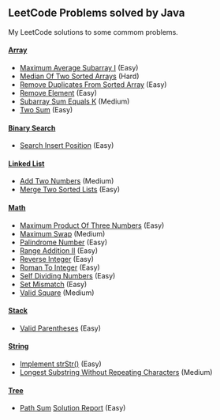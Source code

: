 ## LeetCode Problems solved by Java

My LeetCode solutions to some commom problems.

#### [Array](problems/src/array)

- [Maximum Average Subarray I](problems/src/array/MaximumAverageSubarrayI.java) (Easy)
- [Median Of Two Sorted Arrays](problems/src/array/MedianOfTwoSortedArrays.java) (Hard)
- [Remove Duplicates From Sorted Array](problems/src/array/RemoveDuplicatesFromSortedArray.java) (Easy)
- [Remove Element](problems/src/array/RemoveElement.java) (Easy)
- [Subarray Sum Equals K](problems/src/array/SubarraySumEqualsK.java) (Medium)
- [Two Sum](promblems/src/array/TwoSum.java) (Easy)

#### [Binary Search](problems/src/binary_search)

- [Search Insert Position](problems/src/binary_search/SearchInsertPosition.java) (Easy)

#### [Linked List](problems/src/linked_list)

- [Add Two Numbers](problems/src/linked_list/AddTwoNumbers.java) (Medium)
- [Merge Two Sorted Lists](problems/src/linked_list/MergeTwoSortedLists.java) (Easy)

#### [Math](problems/src/math)

- [Maximum Product Of Three Numbers](problems/src/math/MaximumProductOfThreeNumbers.java) (Easy)
- [Maximum Swap](problems/src/math/MaximumSwap.java) (Medium)
- [Palindrome Number](problems/src/math/PalindromeNumber.java) (Easy)
- [Range Addition II](problems/src/math/RangeAdditionII.java) (Easy)
- [Reverse Integer](problems/src/math/ReverseInteger.java) (Easy)
- [Roman To Integer](problems/src/math/RomanToInteger.java) (Easy)
- [Self Dividing Numbers](problems/src/math/SelfDividingNumbers.java) (Easy)
- [Set Mismatch](problems/src/math/SetMismatch.java) (Easy)
- [Valid Square](problems/src/math/ValidSquare.java) (Medium)

#### [Stack](problems/src/stack)

- [Valid Parentheses](problems/src/stack/ValidParentheses.java) (Easy)

#### [String](problems/src/string)

- [Implement strStr()](problems/src/string/ImplementStr.java) (Easy)
- [Longest Substring Without Repeating Characters](problems/src/string/LongestSubstringWithoutRepeatingCharacters.java) (Medium)

#### [Tree](problems/src/tree)

- [Path Sum](problems/src/tree/PathSum.java) [Solution Report](problems/src/tree/PathSum.md) (Easy)
